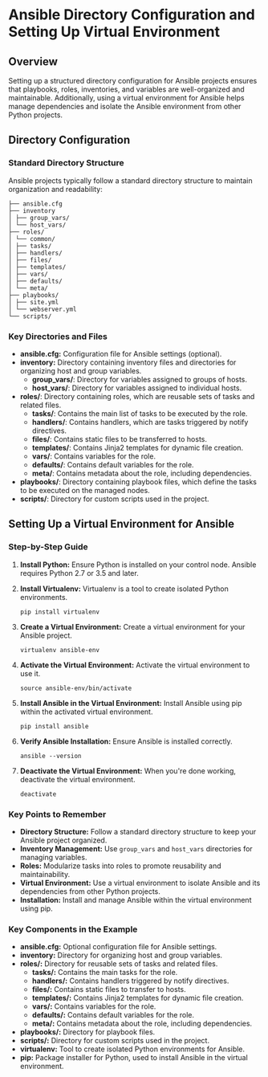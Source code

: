 # Ansible Directory Configuration and Setting Up Virtual Environment

## Overview
Setting up a structured directory configuration for Ansible projects ensures that playbooks, roles, inventories, and variables are well-organized and maintainable. Additionally, using a virtual environment for Ansible helps manage dependencies and isolate the Ansible environment from other Python projects.

## Directory Configuration

### Standard Directory Structure
Ansible projects typically follow a standard directory structure to maintain organization and readability:

```
├── ansible.cfg
├── inventory
│ ├── group_vars/
│ └── host_vars/
├── roles/
│ └── common/
│ ├── tasks/
│ ├── handlers/
│ ├── files/
│ ├── templates/
│ ├── vars/
│ ├── defaults/
│ └── meta/
├── playbooks/
│ ├── site.yml
│ └── webserver.yml
└── scripts/
```

### Key Directories and Files
- **ansible.cfg:** Configuration file for Ansible settings (optional).
- **inventory:** Directory containing inventory files and directories for organizing host and group variables.
  - **group_vars/**: Directory for variables assigned to groups of hosts.
  - **host_vars/**: Directory for variables assigned to individual hosts.
- **roles/**: Directory containing roles, which are reusable sets of tasks and related files.
  - **tasks/**: Contains the main list of tasks to be executed by the role.
  - **handlers/**: Contains handlers, which are tasks triggered by notify directives.
  - **files/**: Contains static files to be transferred to hosts.
  - **templates/**: Contains Jinja2 templates for dynamic file creation.
  - **vars/**: Contains variables for the role.
  - **defaults/**: Contains default variables for the role.
  - **meta/**: Contains metadata about the role, including dependencies.
- **playbooks/**: Directory containing playbook files, which define the tasks to be executed on the managed nodes.
- **scripts/**: Directory for custom scripts used in the project.

## Setting Up a Virtual Environment for Ansible

### Step-by-Step Guide

1. **Install Python:**
   Ensure Python is installed on your control node. Ansible requires Python 2.7 or 3.5 and later.

2. **Install Virtualenv:**
   Virtualenv is a tool to create isolated Python environments.

   ```
   pip install virtualenv
   ```


3. **Create a Virtual Environment:**
   Create a virtual environment for your Ansible project.
   ```
   virtualenv ansible-env
   ```

4. **Activate the Virtual Environment:**
   Activate the virtual environment to use it.
   ```
   source ansible-env/bin/activate
   ```
5. **Install Ansible in the Virtual Environment:**
   Install Ansible using pip within the activated virtual environment.
   ```
   pip install ansible
   ```

6. **Verify Ansible Installation:**
   Ensure Ansible is installed correctly.
   ```
   ansible --version
   ```
7. **Deactivate the Virtual Environment:**
   When you're done working, deactivate the virtual environment.
   ```
   deactivate
   ```
### Key Points to Remember

- **Directory Structure:** Follow a standard directory structure to keep your Ansible project organized.
- **Inventory Management:** Use `group_vars` and `host_vars` directories for managing variables.
- **Roles:** Modularize tasks into roles to promote reusability and maintainability.
- **Virtual Environment:** Use a virtual environment to isolate Ansible and its dependencies from other Python projects.
- **Installation:** Install and manage Ansible within the virtual environment using pip.

### Key Components in the Example

- **ansible.cfg:** Optional configuration file for Ansible settings.
- **inventory:** Directory for organizing host and group variables.
- **roles/:** Directory for reusable sets of tasks and related files.
  - **tasks/:** Contains the main tasks for the role.
  - **handlers/:** Contains handlers triggered by notify directives.
  - **files/:** Contains static files to transfer to hosts.
  - **templates/:** Contains Jinja2 templates for dynamic file creation.
  - **vars/:** Contains variables for the role.
  - **defaults/:** Contains default variables for the role.
  - **meta/:** Contains metadata about the role, including dependencies.
- **playbooks/:** Directory for playbook files.
- **scripts/:** Directory for custom scripts used in the project.
- **virtualenv:** Tool to create isolated Python environments for Ansible.
- **pip:** Package installer for Python, used to install Ansible in the virtual environment.
